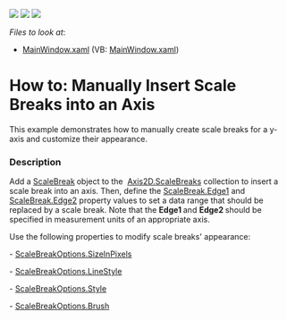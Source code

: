 <!-- default badges list -->
![](https://img.shields.io/endpoint?url=https://codecentral.devexpress.com/api/v1/VersionRange/128570019/22.2.2%2B)
[![](https://img.shields.io/badge/Open_in_DevExpress_Support_Center-FF7200?style=flat-square&logo=DevExpress&logoColor=white)](https://supportcenter.devexpress.com/ticket/details/T553953)
[![](https://img.shields.io/badge/📖_How_to_use_DevExpress_Examples-e9f6fc?style=flat-square)](https://docs.devexpress.com/GeneralInformation/403183)
<!-- default badges end -->
<!-- default file list -->
*Files to look at*:

* [MainWindow.xaml](./CS/ScaleBreaks/MainWindow.xaml) (VB: [MainWindow.xaml](./VB/ScaleBreaks/MainWindow.xaml))
<!-- default file list end -->
# How to: Manually Insert Scale Breaks into an Axis


This example demonstrates how to manually create scale breaks for a y-axis and customize their appearance.


<h3>Description</h3>

<p>Add a <a href="https://documentation.devexpress.com/WPF/DevExpress.Xpf.Charts.ScaleBreak.class">ScaleBreak</a><strong>&nbsp;</strong>object to the&nbsp;&nbsp;<a href="https://documentation.devexpress.com/WPF/DevExpress.Xpf.Charts.Axis2D.ScaleBreaks.property">Axis2D.ScaleBreaks</a>&nbsp;collection to insert a scale break into an axis. Then, define the <a href="https://documentation.devexpress.com/WPF/DevExpress.Xpf.Charts.ScaleBreak.Edge1.property">ScaleBreak.Edge1</a>&nbsp;and <a href="https://documentation.devexpress.com/WPF/DevExpress.Xpf.Charts.ScaleBreak.Edge2.property">ScaleBreak.Edge2</a>&nbsp;property values to set&nbsp;a data range that should be replaced by a scale break. Note that the&nbsp;<strong>Edge1&nbsp;</strong>and&nbsp;<strong>Edge2&nbsp;</strong>should be specified in measurement units of an appropriate axis.</p>
<p>Use the following properties to modify scale breaks' appearance:</p>
<p>-&nbsp;<a href="https://documentation.devexpress.com/WPF/DevExpress.Xpf.Charts.ScaleBreakOptions.SizeInPixels.property">ScaleBreakOptions.SizeInPixels</a></p>
<p>-&nbsp;<a href="https://documentation.devexpress.com/WPF/DevExpress.Xpf.Charts.ScaleBreakOptions.LineStyle.property">ScaleBreakOptions.LineStyle</a></p>
<p>-&nbsp;<a href="https://documentation.devexpress.com/WPF/DevExpress.Xpf.Charts.ScaleBreakOptions.Style.property">ScaleBreakOptions.Style</a></p>
<p>-&nbsp;<a href="https://documentation.devexpress.com/WPF/DevExpress.Xpf.Charts.ScaleBreakOptions.Brush.property">ScaleBreakOptions.Brush</a></p>

<br/>



